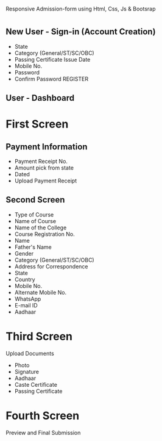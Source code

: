 Responsive Admission-form using Html, Css, Js & Bootsrap
#
New User - Sign-in (Account Creation)
-------------------------
- State
- Category (General/ST/SC/OBC)
- Passing Certificate Issue Date
- Mobile No.
- Password
- Confirm Password
REGISTER


User - Dashboard
--------------------------------
First Screen
===============
Payment Information
--------------
- Payment Receipt No.
- Amount pick from state
- Dated
- Upload Payment Receipt


Second Screen
-----------------
- Type of Course
- Name of Course
- Name of the College
- Course Registration No. 
- Name
- Father's Name
- Gender
- Category (General/ST/SC/OBC)
- Address for Correspondence
- State
- Country
- Mobile No. 
- Alternate Mobile No.
- WhatsApp
- E-mail ID
- Aadhaar 


Third Screen
==========
Upload Documents
- Photo
- Signature
- Aadhaar 
- Caste Certificate
- Passing Certificate


Fourth Screen
===========
Preview and Final Submission
